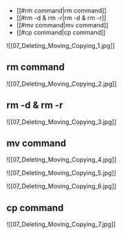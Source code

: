 - [[#rm command|rm command]]
- [[#rm -d & rm -r|rm -d & rm -r]]
- [[#mv command|mv command]]
- [[#cp command|cp command]]


![[07_Deleting_Moving_Copying_1.jpg]]

## rm command

![[07_Deleting_Moving_Copying_2.jpg]]

## rm -d & rm -r

![[07_Deleting_Moving_Copying_3.jpg]]

## mv command

![[07_Deleting_Moving_Copying_4.jpg]]

![[07_Deleting_Moving_Copying_5.jpg]]

![[07_Deleting_Moving_Copying_6.jpg]]

## cp command

![[07_Deleting_Moving_Copying_7.jpg]]